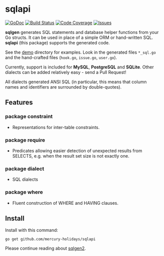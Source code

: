 # sqlapi

[![GoDoc](https://img.shields.io/badge/api-Godoc-blue.svg?style=flat-square)](https://godoc.org/github.com/rickb777/sqlapi)
[![Build Status](https://travis-ci.org/rickb777/sqlapi.svg?branch=master)](https://travis-ci.org/rickb777/sqlapi)
[![Code Coverage](https://img.shields.io/coveralls/rickb777/sqlapi.svg)](https://coveralls.io/r/rickb777/sqlapi)
[![Issues](https://img.shields.io/github/issues/rickb777/sqlapi.svg)](https://github.com/rickb777/sqlapi/issues)

**sqlgen** generates SQL statements and database helper functions from your Go structs. It can be used in
place of a simple ORM or hand-written SQL. **sqlapi** (this package) supports the generated code.

See the [demo](https://github.com/rickb777/sqlgen2/tree/master/demo) directory for examples. Look in the
generated files `*_sql.go` and the hand-crafted files (`hook.go`, `issue.go`, `user.go`).

Currently, support is included for **MySQL**, **PostgreSQL** and **SQLite**. Other dialects can be added relatively easy - send a Pull Request!

All dialects generated ANSI SQL (in particular, this means that column names and identifiers are surrounded
by double-quotes).

## Features

### package constraint

* Representations for inter-table constraints.

### package require

* Predicates allowing easier detection of unexpected results from SELECTS, e.g. when the result set size is not exactly one.

### package dialect

* SQL dialects

### package where

* Fluent construction of WHERE and HAVING clauses.
 
## Install

Install with this command:

```
go get github.com/mercury-holidays/sqlapi
```

Please continue reading about [sqlgen2](https://github.com/rickb777/sqlgen2/tree/master/README.md).
